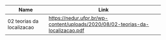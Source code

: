 | Name        | Link           | 
| ------------- | ------------ | 
| 02 teorias da localizacao | https://nedur.ufpr.br/wp-content/uploads/2020/08/02-teorias-da-localizacao.pdf |
